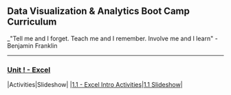 ## Data Visualization & Analytics Boot Camp Curriculum

_"Tell me and I forget. Teach me and I remember. Involve me and I learn" - Benjamin Franklin

- - -

### [Unit ! - Excel](03-Lesson-Plans/01-Excel)
|Activities|Slideshow|
|[1.1 - Excel Intro Activities](03-Lesson-Plans/01-Excel/1/Activities)|[1.1 Slideshow](https://docs.google.com/presentation/d/1dcoTmHmK9DDlcQnzfX2FZQjVqb26DVB23x6LbsqPbuY/edit#slide=id.ga41c6b4aff_0_0)|